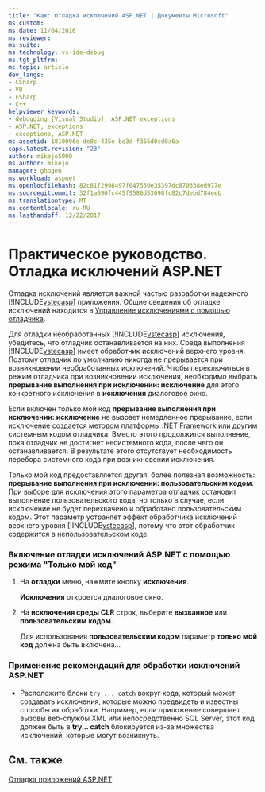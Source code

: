 ```yaml
---
title: "Как: Отладка исключений ASP.NET | Документы Microsoft"
ms.custom: 
ms.date: 11/04/2016
ms.reviewer: 
ms.suite: 
ms.technology: vs-ide-debug
ms.tgt_pltfrm: 
ms.topic: article
dev_langs:
- CSharp
- VB
- FSharp
- C++
helpviewer_keywords:
- debugging [Visual Studio], ASP.NET exceptions
- ASP.NET, exceptions
- exceptions, ASP.NET
ms.assetid: 1810096e-de8c-435e-be3d-f365d0cd0a6a
caps.latest.revision: "23"
author: mikejo5000
ms.author: mikejo
manager: ghogen
ms.workload: aspnet
ms.openlocfilehash: 82c81f2998497f047550e35397dc870338ed977e
ms.sourcegitcommit: 32f1a690fc445f9586d53698fc82c7debd784eeb
ms.translationtype: MT
ms.contentlocale: ru-RU
ms.lasthandoff: 12/22/2017
---
```

# <a name="how-to-debug-aspnet-exceptions"></a>Практическое руководство. Отладка исключений ASP.NET
Отладка исключений является важной частью разработки надежного [!INCLUDE[vstecasp](../code-quality/includes/vstecasp_md.md)] приложения. Общие сведения об отладке исключений находится в [Управление исключениями с помощью отладчика](../debugger/managing-exceptions-with-the-debugger.md).  
  
 Для отладки необработанных [!INCLUDE[vstecasp](../code-quality/includes/vstecasp_md.md)] исключения, убедитесь, что отладчик останавливается на них. Среда выполнения [!INCLUDE[vstecasp](../code-quality/includes/vstecasp_md.md)] имеет обработчик исключений верхнего уровня. Поэтому отладчик по умолчанию никогда не прерывается при возникновении необработанных исключений. Чтобы переключиться в режим отладчика при возникновении исключения, необходимо выбрать **прерывание выполнения при исключении: исключение** для этого конкретного исключения в **исключения** диалоговое окно.  
  
 Если включен только мой код **прерывание выполнения при исключении: исключение** не вызовет немедленное прерывание, если исключение создается методом платформы .NET Framework или другим системным кодом отладчика. Вместо этого продолжится выполнение, пока отладчик не достигнет несистемного кода, после чего он останавливается. В результате этого отсутствует необходимость перебора системного кода при возникновении исключения.  
  
 Только мой код предоставляется другая, более полезная возможность: **прерывание выполнения при исключении: пользовательским кодом**. При выборе для исключения этого параметра отладчик остановит выполнение пользовательского кода, но только в случае, если исключение не будет перехвачено и обработано пользовательским кодом. Этот параметр устраняет эффект обработчика исключений верхнего уровня [!INCLUDE[vstecasp](../code-quality/includes/vstecasp_md.md)], потому что этот обработчик содержится в непользовательском коде.  
  
### <a name="to-enable-debugging-of-aspnet-exceptions-with-just-my-code"></a>Включение отладки исключений ASP.NET с помощью режима "Только мой код"  
  
1.  На **отладки** меню, нажмите кнопку **исключения**.  
  
     **Исключения** откроется диалоговое окно.  
  
2.  На **исключения среды CLR** строк, выберите **вызванное** или **пользовательским кодом**.  
  
     Для использования **пользовательским кодом** параметр **только мой код** должна быть включена...  
  
### <a name="to-use-best-practices-for-aspnet-exception-handling"></a>Применение рекомендаций для обработки исключений ASP.NET  
  
-   Расположите блоки `try ... catch` вокруг кода, который может создавать исключения, которые можно предвидеть и известны способы их обработки. Например, если приложение совершает вызовы веб-службы XML или непосредственно SQL Server, этот код должен быть в **try... catch** блокируется из-за множества исключений, которые могут возникнуть.

## <a name="see-also"></a>См. также
[Отладка приложений ASP.NET](../debugger/how-to-enable-debugging-for-aspnet-applications.md)